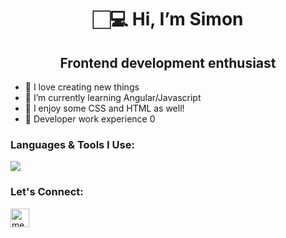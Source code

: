 
<h1 align="center">🏻‍💻 Hi, I’m Simon</h1> 
<h2 align="center">Frontend development enthusiast </h2>  
 

- 🍃 I love creating new things 
- 📖 I’m currently learning Angular/Javascript
- 🌸 I enjoy some CSS and HTML as well! 
- 🐙 Developer work experience 0



<h3>Languages & Tools I Use:</h3>
<p>
  <a href="https://skillicons.dev" height="auto" width="30">
    <img src="https://skillicons.dev/icons?i=html,css,js,ts,angular,firebase,bootstrap,git,vscode"/>
  </a>
</p>

<h3>Let's Connect:</h3>
<p><a href="https://www.linkedin.com/in/simon-baumhauer-850084239/"><img align="center" src="https://cdn.jsdelivr.net/gh/devicons/devicon/icons/linkedin/linkedin-original.svg" alt="me in linkedin" height="auto" width="30"/></a></p>

<!-- ![Github stats](https://github-readme-stats.vercel.app/api?username=catherineisonline&theme=omni&show_icons=true&locale=en) -->



